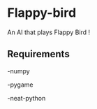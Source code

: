 # Flappy-bird
An AI that plays Flappy Bird !

## Requirements
  -numpy

  -pygame

  -neat-python
  
##
